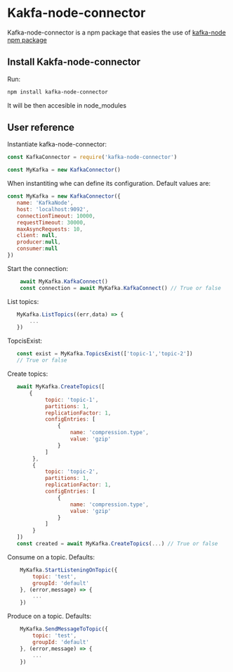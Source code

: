 Kakfa-node-connector
====================

Kafka-node-connector is a npm package that easies the use of [kafka-node npm package](https://www.npmjs.com/package/kafka-node)

## Install Kakfa-node-connector
Run:
```bash
npm install kafka-node-connector
```
It will be then accesible in node_modules

## User reference

Instantiate kafka-node-connector:

```javascript
const KafkaConnector = require('kafka-node-connector')

const MyKafka = new KafkaConnector()
```
When instantiting whe can define its configuration. Default values are:
```javascript
const MyKafka = new KafkaConnector({
   name: 'KafkaNode',
   host: 'localhost:9092',
   connectionTimeout: 10000,
   requestTimeout: 30000,
   maxAsyncRequests: 10,
   client: null,
   producer:null,
   consumer:null
})
```
Start the connection:
```javascript
    await MyKafka.KafkaConnect()
    const connection = await MyKafka.KafkaConnect() // True or false
```

List topics:
```javascript
   MyKafka.ListTopics((err,data) => {
       ...
   })
```
TopcisExist:
```javascript
   const exist = MyKafka.TopicsExist(['topic-1','topic-2'])
   // True or false
```

Create topics:
```javascript
   await MyKafka.CreateTopics([
       {
            topic: 'topic-1',
            partitions: 1,
            replicationFactor: 1,
            configEntries: [
                {
                    name: 'compression.type',
                    value: 'gzip'
                }
            ]
        },
        {
            topic: 'topic-2',
            partitions: 1,
            replicationFactor: 1,
            configEntries: [
                {
                    name: 'compression.type',
                    value: 'gzip'
                }
            ]
        }
   ])
   const created = await MyKafka.CreateTopics(...) // True or false
```

Consume on a topic. Defaults:
```javascript
    MyKafka.StartListeningOnTopic({
        topic: 'test',
        groupId: 'default'
    }, (error,message) => {
        ...
    })
```

Produce on a topic. Defaults:
```javascript
    MyKafka.SendMessageToTopic({
        topic: 'test',
        groupId: 'default'
    }, (error,message) => {
        ...
    })
```